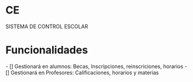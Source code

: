 # CE
SISTEMA DE CONTROL ESCOLAR
<H1>Funcionalidades</H1>
- [] Gestionará en alumnos: Becas, Inscripciones, reinscriciones, horarios
- [] Gestionará en Profesores: Calificaciones, horarios y materias
